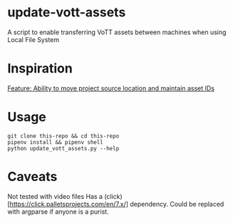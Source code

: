 # update-vott-assets
A script to enable transferring VoTT assets between machines when using Local File System


# Inspiration
[Feature: Ability to move project source location and maintain asset IDs](https://github.com/microsoft/VoTT/issues/762)

# Usage
```
git clone this-repo && cd this-repo
pipenv install && pipenv shell
python update_vott_assets.py --help
```

# Caveats
Not tested with video files
Has a (click)[https://click.palletsprojects.com/en/7.x/] dependency. Could be replaced with argparse if anyone is a purist.
